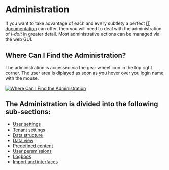 # Administration

If you want to take advantage of each and every subtlety a perfect [IT documentation](../../glossary.md) can offer, then you will need to deal with the administration of _i-doit_ in greater detail. Most administrative actions can be managed via the web GUI.

## Where Can I Find the Administration?

The administration is accessed via the gear wheel icon in the top right corner. The user area is diplayed as soon as you hover over you login name with the mouse.

[![Where Can I Find the Administration](../../assets/images/en/system-administration/administration/1-admin.png)](../../assets/images/en/system-administration/administration/1-admin.png)

## The Administration is divided into the following sub-sections:

- [User settings](./user-settings.md)
- [Tenant settings](./tenant-management/index.md)
- [Data structure](./data-structure/index.md)
- [Data view](./data-view/index.md)
- [Predefined content](./system-settings.md)
- [User persmissions](./user-permissions.md)
- [Logbook](./logbook.md)
- [Import and interfaces](./import-and-interfaces.md)
